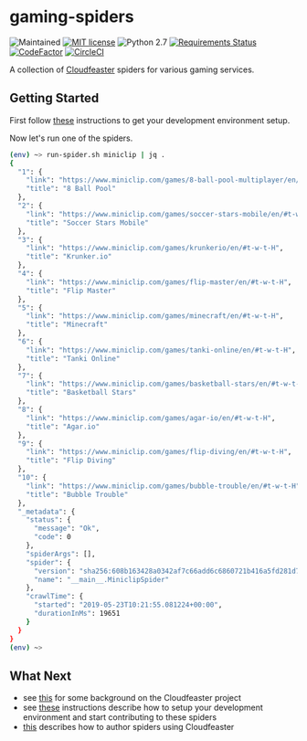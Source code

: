 # gaming-spiders

![Maintained](https://img.shields.io/maintenance/yes/2020.svg)
[![MIT license](http://img.shields.io/badge/license-MIT-brightgreen.svg)](http://opensource.org/licenses/MIT)
![Python 2.7](https://img.shields.io/badge/python-2.7-FFC100.svg?style=flat)
[![Requirements Status](https://requires.io/github/simonsdave/gaming-spiders/requirements.svg?branch=master)](https://requires.io/github/simonsdave/gaming-spiders/requirements/?branch=master)
[![CodeFactor](https://www.codefactor.io/repository/github/simonsdave/gaming-spiders/badge/master)](https://www.codefactor.io/repository/github/simonsdave/gaming-spiders/master)
[![CircleCI](https://circleci.com/gh/simonsdave/gaming-spiders.svg?style=shield)](https://circleci.com/gh/simonsdave/gaming-spiders)

A collection of [Cloudfeaster](https://github.com/simonsdave/cloudfeaster)
spiders for various gaming services.

## Getting Started

First follow [these](dev_env/README.md) instructions to get your development environment setup.

Now let's run one of the spiders.

```bash
(env) ~> run-spider.sh miniclip | jq .
{
  "1": {
    "link": "https://www.miniclip.com/games/8-ball-pool-multiplayer/en/#t-w-t-H",
    "title": "8 Ball Pool"
  },
  "2": {
    "link": "https://www.miniclip.com/games/soccer-stars-mobile/en/#t-w-t-H",
    "title": "Soccer Stars Mobile"
  },
  "3": {
    "link": "https://www.miniclip.com/games/krunkerio/en/#t-w-t-H",
    "title": "Krunker.io"
  },
  "4": {
    "link": "https://www.miniclip.com/games/flip-master/en/#t-w-t-H",
    "title": "Flip Master"
  },
  "5": {
    "link": "https://www.miniclip.com/games/minecraft/en/#t-w-t-H",
    "title": "Minecraft"
  },
  "6": {
    "link": "https://www.miniclip.com/games/tanki-online/en/#t-w-t-H",
    "title": "Tanki Online"
  },
  "7": {
    "link": "https://www.miniclip.com/games/basketball-stars/en/#t-w-t-H",
    "title": "Basketball Stars"
  },
  "8": {
    "link": "https://www.miniclip.com/games/agar-io/en/#t-w-t-H",
    "title": "Agar.io"
  },
  "9": {
    "link": "https://www.miniclip.com/games/flip-diving/en/#t-w-t-H",
    "title": "Flip Diving"
  },
  "10": {
    "link": "https://www.miniclip.com/games/bubble-trouble/en/#t-w-t-H",
    "title": "Bubble Trouble"
  },
  "_metadata": {
    "status": {
      "message": "Ok",
      "code": 0
    },
    "spiderArgs": [],
    "spider": {
      "version": "sha256:608b163428a0342af7c66add6c6860721b416a5fd281d72cbabd8f4e12b362a2",
      "name": "__main__.MiniclipSpider"
    },
    "crawlTime": {
      "started": "2019-05-23T10:21:55.081224+00:00",
      "durationInMs": 19651
    }
  }
}
(env) ~>
```

## What Next

* see [this](https://github.com/simonsdave/cloudfeaster/blob/master/docs/story.md) for some background on the Cloudfeaster project
* see [these](docs/contributing.md) instructions
  describe how to setup your development environment and
  start contributing to these spiders
* [this](https://github.com/simonsdave/cloudfeaster/blob/master/docs/spider_authors.md) describes
  how to author spiders using Cloudfeaster
